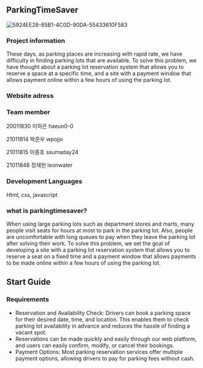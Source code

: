 ## ParkingTimeSaver

![5924EE28-85B1-4C0D-90DA-55433610F583](https://github.com/ssumday24/Parkingtimesaver/assets/138657038/11e01350-0d56-401d-9e9f-9a864d25daaa)


### Project information

These days, as parking places are increasing with rapid rate, we have difficulty in finding parking lots that are available. To solve this problem, we have thought about a parking lot reservation system that allows you to reserve a space at a specific time, and a site with a payment window that allows payment online within a few hours of using the parking lot.


### Website adress

### Team member

20011830 이하은 haeun0-0

21011814 박준우 wpojjo

21011815 이종호 ssumaday24

21011848 정재헌 leonwater

### Development Languages

Html, css, javascript

### what is parkingtimesaver?

When using large parking lots such as department stores and marts, many people visit seats for hours at most to park in the parking lot. Also, people are uncomfortable with long queues to pay when they leave the parking lot after solving their work. To solve this problem, we set the goal of developing a site with a parking lot reservation system that allows you to reserve a seat on a fixed time and a payment window that allows payments to be made online within a few hours of using the parking lot.

## Start Guide

### Requirements

- Reservation and Availability Check: Drivers can book a parking space for their desired date, time, and location. This enables them to check parking lot availability in advance and reduces the hassle of finding a vacant spot.
- Reservations can be made quickly and easily through our web platform, and users can easily confirm, modify, or cancel their bookings.
- Payment Options: Most parking reservation services offer multiple payment options, allowing drivers to pay for parking fees without cash.













